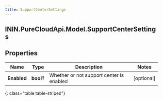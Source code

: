 ```yaml
---
title: SupportCenterSettings
---
```

## ININ.PureCloudApi.Model.SupportCenterSettings

## Properties

|Name | Type | Description | Notes|
|------------ | ------------- | ------------- | -------------|
| **Enabled** | **bool?** | Whether or not support center is enabled | [optional] |
{: class="table table-striped"}


